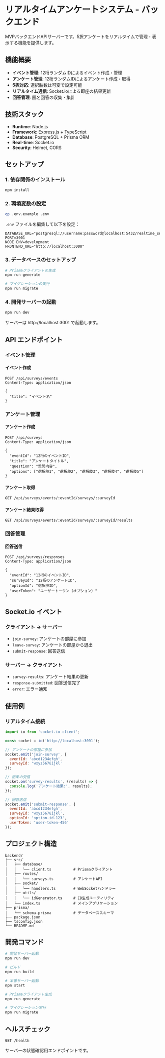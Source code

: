 # リアルタイムアンケートシステム - バックエンド

MVPバックエンドAPIサーバーです。5択アンケートをリアルタイムで管理・表示する機能を提供します。

## 機能概要

- **イベント管理**: 12桁ランダムIDによるイベント作成・管理
- **アンケート管理**: 12桁ランダムIDによるアンケート作成・取得
- **5択対応**: 選択肢数は可変で設定可能
- **リアルタイム通信**: Socket.ioによる即座の結果更新
- **回答管理**: 匿名回答の収集・集計

## 技術スタック

- **Runtime**: Node.js
- **Framework**: Express.js + TypeScript
- **Database**: PostgreSQL + Prisma ORM
- **Real-time**: Socket.io
- **Security**: Helmet, CORS

## セットアップ

### 1. 依存関係のインストール

```bash
npm install
```

### 2. 環境変数の設定

```bash
cp .env.example .env
```

`.env` ファイルを編集して以下を設定：

```
DATABASE_URL="postgresql://username:password@localhost:5432/realtime_survey"
PORT=3001
NODE_ENV=development
FRONTEND_URL="http://localhost:3000"
```

### 3. データベースのセットアップ

```bash
# Prismaクライアントの生成
npm run generate

# マイグレーションの実行
npm run migrate
```

### 4. 開発サーバーの起動

```bash
npm run dev
```

サーバーは http://localhost:3001 で起動します。

## API エンドポイント

### イベント管理

#### イベント作成
```
POST /api/surveys/events
Content-Type: application/json

{
  "title": "イベント名"
}
```

### アンケート管理

#### アンケート作成
```
POST /api/surveys
Content-Type: application/json

{
  "eventId": "12桁のイベントID",
  "title": "アンケートタイトル",
  "question": "質問内容",
  "options": ["選択肢1", "選択肢2", "選択肢3", "選択肢4", "選択肢5"]
}
```

#### アンケート取得
```
GET /api/surveys/events/:eventId/surveys/:surveyId
```

#### アンケート結果取得
```
GET /api/surveys/events/:eventId/surveys/:surveyId/results
```

### 回答管理

#### 回答送信
```
POST /api/surveys/responses
Content-Type: application/json

{
  "eventId": "12桁のイベントID",
  "surveyId": "12桁のアンケートID",
  "optionId": "選択肢ID",
  "userToken": "ユーザートークン（オプション）"
}
```

## Socket.io イベント

### クライアント → サーバー

- `join-survey`: アンケートの部屋に参加
- `leave-survey`: アンケートの部屋から退出
- `submit-response`: 回答送信

### サーバー → クライアント

- `survey-results`: アンケート結果の更新
- `response-submitted`: 回答送信完了
- `error`: エラー通知

## 使用例

### リアルタイム接続

```javascript
import io from 'socket.io-client';

const socket = io('http://localhost:3001');

// アンケートの部屋に参加
socket.emit('join-survey', {
  eventId: 'abcd1234efgh',
  surveyId: 'wxyz5678ijkl'
});

// 結果の受信
socket.on('survey-results', (results) => {
  console.log('アンケート結果:', results);
});

// 回答送信
socket.emit('submit-response', {
  eventId: 'abcd1234efgh',
  surveyId: 'wxyz5678ijkl',
  optionId: 'option-id-123',
  userToken: 'user-token-456'
});
```

## プロジェクト構造

```
backend/
├── src/
│   ├── database/
│   │   └── client.ts          # Prismaクライアント
│   ├── routes/
│   │   └── surveys.ts         # アンケートAPI
│   ├── socket/
│   │   └── handlers.ts        # WebSocketハンドラー
│   ├── utils/
│   │   └── idGenerator.ts     # ID生成ユーティリティ
│   └── index.ts               # メインアプリケーション
├── prisma/
│   └── schema.prisma          # データベーススキーマ
├── package.json
├── tsconfig.json
└── README.md
```

## 開発コマンド

```bash
# 開発サーバー起動
npm run dev

# ビルド
npm run build

# 本番サーバー起動
npm start

# Prismaクライアント生成
npm run generate

# マイグレーション実行
npm run migrate
```

## ヘルスチェック

```
GET /health
```

サーバーの状態確認用エンドポイントです。